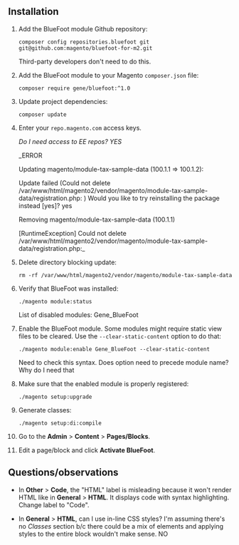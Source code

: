 ## Installation

1.  Add the BlueFoot module Github repository:

    `composer config repositories.bluefoot git git@github.com:magento/bluefoot-for-m2.git`

    Third-party developers don't need to do this.

2.  Add the BlueFoot module to your Magento `composer.json` file:

    `composer require gene/bluefoot:^1.0`

3.  Update project dependencies:

    `composer update`

4.  Enter your `repo.magento.com` access keys.

    _Do I need access to EE repos? YES_

    _ERROR

    Updating magento/module-tax-sample-data (100.1.1 => 100.1.2):     

    Update failed (Could not delete /var/www/html/magento2/vendor/magento/module-tax-sample-data/registration.php: )
    Would you like to try reinstalling the package instead [yes]? yes

    Removing magento/module-tax-sample-data (100.1.1)

    [RuntimeException]
    Could not delete /var/www/html/magento2/vendor/magento/module-tax-sample-data/registration.php:_

5.  Delete directory blocking update:

    `rm -rf /var/www/html/magento2/vendor/magento/module-tax-sample-data`

6.  Verify that BlueFoot was installed:

    `./magento module:status`

    List of disabled modules:
    Gene_BlueFoot

7.  Enable the BlueFoot module. Some modules might require static view files to be cleared. Use the `--clear-static-content` option to do that:

    `./magento module:enable Gene_BlueFoot --clear-static-content`

    Need to check this syntax. Does option need to precede module name? Why do I need that

8.  Make sure that the enabled module is properly registered:

    `./magento setup:upgrade`

9.  Generate classes:

    `./magento setup:di:compile`

10. Go to the **Admin** > **Content** > **Pages/Blocks**.

11. Edit a page/block and click **Activate BlueFoot**.

## Questions/observations

-   In **Other** > **Code**, the "HTML" label is misleading because it won't render HTML like in **General** > **HTML**. It displays code with syntax highlighting. Change label to "Code".

-   In **General** > **HTML**, can I use in-line CSS styles? I'm assuming there's no _Classes_ section b/c there could be a mix of elements and applying styles to the entire block wouldn't make sense. NO
